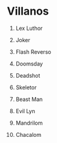 
# Villanos

1. Lex Luthor
2. Joker
3. Flash Reverso
4. Doomsday
5. Deadshot

7. Skeletor
8. Beast Man
9. Evil Lyn
10. Mandrilom
11. Chacalom